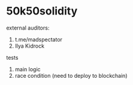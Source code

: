 # 50k50solidity
external auditors: 
1. t.me/madspectator
2. Ilya Kidrock

tests
1. main logic 
2. race condition (need to deploy to blockchain)
